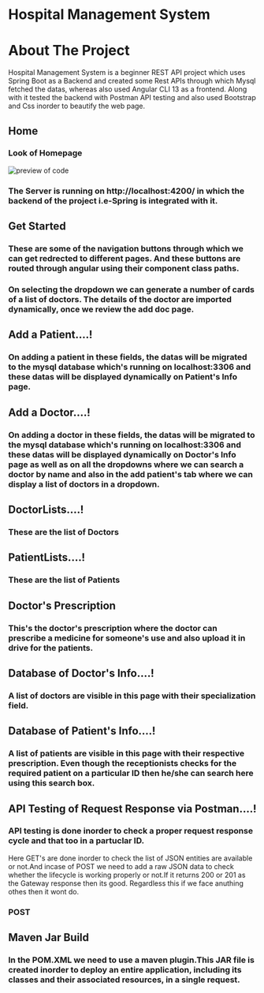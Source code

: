 # Hospital Management System




# About The Project
Hospital Management System is a beginner REST API project which uses Spring Boot as a Backend and created some Rest APIs through which Mysql fetched the datas, whereas also used Angular CLI 13 as a frontend. Along with it tested the backend with Postman API testing and also used Bootstrap and Css inorder to beautify the web page. 

## Home
### Look of Homepage
![preview of code]()

### The Server is running on http://localhost:4200/ in which the backend of the project i.e-Spring is integrated with it. 


## Get Started
### These are some of the navigation buttons through which we can get redrected to different pages. And these buttons are routed through angular using their component class paths.

### On selecting the dropdown we can generate a number of cards of a list of doctors. The details of the doctor are imported dynamically, once we review the add doc page.



## Add a Patient....!
### On adding a patient in these fields, the datas will be migrated to the mysql database which's running on localhost:3306 and these datas will be displayed dynamically on Patient's Info page.

## Add a Doctor....!
### On adding a doctor in these fields, the datas will be migrated to the mysql database which's running on localhost:3306 and these datas will be displayed dynamically on Doctor's Info page as well as on all the dropdowns where we can search a doctor by name and also in the add patient's tab where we can display a list of doctors in a dropdown.


## DoctorLists....!
### These are the list of Doctors

## PatientLists....!
### These are the list of Patients

## Doctor's Prescription
### This's the doctor's prescription where the doctor can prescribe a medicine for someone's use and also upload it in drive for the patients.

## Database of Doctor's Info....!
### A list of doctors are visible in this page with their specialization field.

## Database of Patient's Info....!
### A list of patients are visible in this page with their respective prescription. Even though the receptionists checks for the required patient on a particular ID then he/she can search here using this search box.



## API Testing of Request Response via Postman....!
### API testing is done inorder to check a proper request response cycle and that too in a partuclar ID.
Here GET's are done inorder to check the list of JSON entities are available or not.And incase of POST we need to add a raw JSON data to check whether the lifecycle is working properly or not.If it returns 200 or 201 as the Gateway response then its good. Regardless this if we face anuthing othes then it wont do.


### POST


## Maven Jar Build
### In the POM.XML we need to use a maven plugin.This JAR file is created inorder to deploy an entire application, including its classes and their associated resources, in a single request.


